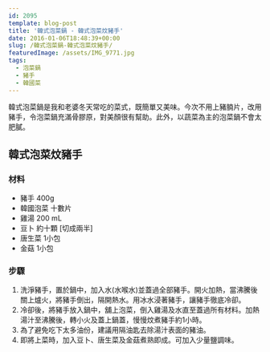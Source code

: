 ```yaml
---
id: 2095
template: blog-post
title: '韓式泡菜鍋 - 韓式泡菜炆豬手'
date: 2016-01-06T18:48:39+00:00
slug: /韓式泡菜鍋-韓式泡菜炆豬手/
featuredImage: /assets/IMG_9771.jpg
tags:
  - 泡菜鍋
  - 豬手
  - 韓國菜
---
```

韓式泡菜鍋是我和老婆冬天常吃的菜式，既簡單又美味。今次不用上豬腩片，改用豬手，令泡菜鍋充滿骨膠原，對美顏很有幫助。此外，以蔬菜為主的泡菜鍋不會太肥膩。

<!--more-->

## 韓式泡菜炆豬手

### 材料

* 豬手 400g
* 韓國泡菜 十數片
* 雞湯 200 mL
* 豆卜 約十顆 [切成兩半]
* 唐生菜 1小包
* 金菇 1小包

### 步驟

  1. 洗淨豬手，置於鍋中，加入水(水喉水)並蓋過全部豬手。開火加熱，當沸騰後關上爐火，將豬手倒出，隔開熱水。用冰水浸著豬手，讓豬手徹底冷卻。
  2. 冷卻後，將豬手放入鍋中，舖上泡菜，倒入雞湯及水直至蓋過所有材料。加熱湯汁至沸騰後，轉小火及蓋上鍋蓋，慢慢炆煮豬手約1小時。
  3. 為了避免吃下太多油份，建議用隔油匙去除湯汁表面的豬油。
  4. 即將上菜時，加入豆卜、唐生菜及金菇煮熟即成。可加入少量鹽調味。